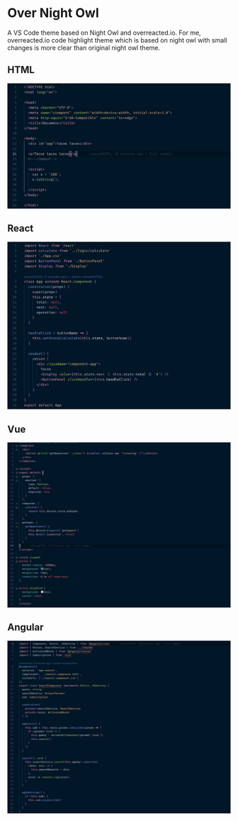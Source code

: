 # Over Night Owl

A VS Code theme based on Night Owl and overreacted.io.
For me, overreacted.io code highlight theme which is based on night owl with small changes is more clear than original night owl theme.

## HTML
![HTML](./screenshots/html.png)

## React
![HTML](./screenshots/react.png)

## Vue
![HTML](./screenshots/vue.png)

## Angular
![HTML](./screenshots/angular.png)
